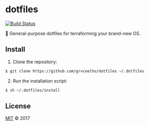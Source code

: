 # dotfiles
[![Build Status](https://travis-ci.org/grvcoelho/dotfiles.svg?branch=master)](https://travis-ci.org/grvcoelho/dotfiles)

:wrench: General-purpose dotfiles for terraforming your brand-new OS.

## Install

1. Clone the repository:

  ```sh
  $ git clone https://github.com/grvcoelho/dotfiles ~/.dotfiles
  ```

2. Run the installation script:

  ```sh
  $ sh ~/.dotfiles/install
  ```

## License
[MIT](https://github.com/grvcoelho/dotfiles/blob/master/LICENSE) &copy; 2017
